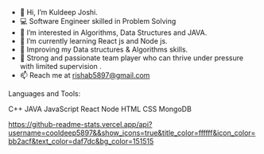 - 👋 Hi, I’m Kuldeep Joshi.
- 💻 Software Engineer skilled in Problem Solving
- 👀 I’m interested in Algorithms, Data Structures and JAVA.
- 🌱 I’m currently learning  React js and Node js.
- 💼 Improving my Data structures & Algorithms skills.
- 💎 Strong and passionate team player who can thrive under pressure with limited supervision .
- 📫 Reach me at rishab5897@gmail.com

Languages and Tools:

C++ JAVA JavaScript React Node HTML CSS MongoDB

https://github-readme-stats.vercel.app/api?username=cooldeep5897&&show_icons=true&title_color=ffffff&icon_color=bb2acf&text_color=daf7dc&bg_color=151515
<!---
cooldeep5897/cooldeep5897 is a ✨ special ✨ repository because its `README.md` (this file) appears on your GitHub profile.
You can click the Preview link to take a look at your changes.
--->
